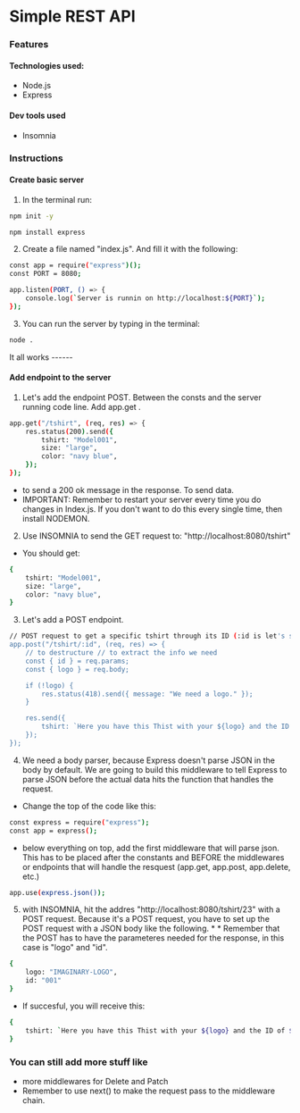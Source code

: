 # Simple REST API

### Features

#### Technologies used:

-   Node.js
-   Express

#### Dev tools used

-   Insomnia

### Instructions

#### Create basic server

1. In the terminal run:

```sh
npm init -y

npm install express
```

2. Create a file named "index.js". And fill it with the following:

```sh
const app = require("express")();
const PORT = 8080;

app.listen(PORT, () => {
    console.log(`Server is runnin on http://localhost:${PORT}`);
});

```

3. You can run the server by typing in the terminal:

```sh
node .
```

It all works ------

#### Add endpoint to the server

1. Let's add the endpoint POST. Between the consts and the server running code line. Add app.get .

```sh
app.get("/tshirt", (req, res) => {
    res.status(200).send({
        tshirt: "Model001",
        size: "large",
        color: "navy blue",
    });
});
```

-   to send a 200 ok message in the response. To send data.
-   IMPORTANT: Remember to restart your server every time you do changes in Index.js. If you don't want to do this every single time, then install NODEMON.

2. Use INSOMNIA to send the GET request to: "http://localhost:8080/tshirt"

-   You should get:

```sh
{
    tshirt: "Model001",
    size: "large",
    color: "navy blue",
}
```

3. Let's add a POST endpoint.

```sh
// POST request to get a specific tshirt through its ID (:id is let's say a placeholder)
app.post("/tshirt/:id", (req, res) => {
    // to destructure // to extract the info we need
    const { id } = req.params;
    const { logo } = req.body;

    if (!logo) {
        res.status(418).send({ message: "We need a logo." });
    }

    res.send({
        tshirt: `Here you have this Thist with your ${logo} and the ID of ${id}`,
    });
});
```

4. We need a body parser, because Express doesn't parse JSON in the body by default. We are going to build this middleware to tell Express to parse JSON before the actual data hits the function that handles the request.

-   Change the top of the code like this:

```sh
const express = require("express");
const app = express();
```

-   below everything on top, add the first middleware that will parse json. This has to be placed after the constants and BEFORE the middlewares or endpoints that will handle the resquest (app.get, app.post, app.delete, etc.)

```sh
app.use(express.json());
```

5. with INSOMNIA, hit the addres "http://localhost:8080/tshirt/23" with a POST request. Because it's a POST request, you have to set up the POST request with a JSON body like the following. \* \* Remember that the POST has to have the parameteres needed for the response, in this case is "logo" and "id".

```sh
{
    logo: "IMAGINARY-LOGO",
    id: "001"
}
```

-   If succesful, you will receive this:

```sh
{
    tshirt: `Here you have this Thist with your ${logo} and the ID of ${id}`,
}
```

### You can still add more stuff like

-   more middlewares for Delete and Patch
-   Remember to use next() to make the request pass to the middleware chain.

